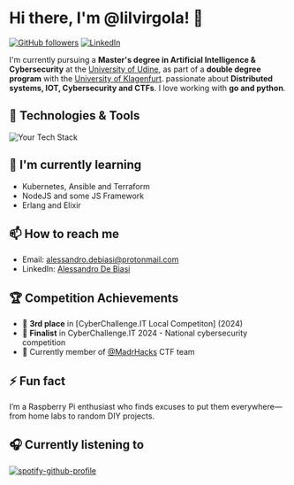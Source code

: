 # Hi there, I'm @lilvirgola! 👋

[![GitHub followers](https://img.shields.io/github/followers/lilvirgola?label=Follow&style=social)](https://github.com/lilvirgola)
[![LinkedIn](https://img.shields.io/badge/LinkedIn-Connect-blue)](https://www.linkedin.com/in/alessandro-de-biasi-25b315199)

I'm currently pursuing a **Master's degree in Artificial Intelligence & Cybersecurity** at the [University of Udine](https://www.uniud.it/), as part of a **double degree program** with the [University of Klagenfurt](https://www.aau.at/). passionate about **Distributed systems, IOT, Cybersecurity and CTFs**. I love working with **go and python**.

## 🔧 Technologies & Tools

![Your Tech Stack](https://skillicons.dev/icons?i=go,py,java,c,docker,postgres,git,github,vscode)

<!-- ## 🚀 My Projects

Here are some of my notable projects:

- [Project 1](https://github.com/yourusername/project1) - Short description
- [Project 2](https://github.com/yourusername/project2) - Short description
- [Project 3](https://github.com/yourusername/project3) - Short description -->

<!-- ## 📊 GitHub Stats

![Your GitHub stats](https://github-readme-stats.vercel.app/api?username=yourusername&show_icons=true&theme=radical)

![Top Languages](https://github-readme-stats.vercel.app/api/top-langs/?username=yourusername&layout=compact&theme=radical) -->

## 🌱 I'm currently learning

- Kubernetes, Ansible and Terraform
- NodeJS and some JS Framework
- Erlang and Elixir

<!-- ## 💬 Ask me about

- [Topic 1]
- [Topic 2]
- [Topic 3] -->

## 📫 How to reach me

- Email: [alessandro.debiasi@protonmail.com](mailto:alessandro.debiasi@protonmail.com)
- LinkedIn: [Alessandro De Biasi](https://www.linkedin.com/in/alessandro-de-biasi-25b315199)

## 🏆 Competition Achievements
- 🥉 **3rd place** in [CyberChallenge.IT Local Competiton] (2024)
- 🏅 **Finalist** in CyberChallenge.IT 2024 - National cybersecurity competition
- 🔐 Currently member of [@MadrHacks](https://github.com/MadrHacks) CTF team

## ⚡ Fun fact

I’m a Raspberry Pi enthusiast who finds excuses to put them everywhere—from home labs to random DIY projects.

## 🎧 Currently listening to

[![spotify-github-profile](https://spotify-github-profile.kittinanx.com/api/view?uid=mcaiegufkib50z0wk3lnqh5qv&cover_image=true&theme=novatorem&show_offline=false&background_color=121212&interchange=false&bar_color=53b14f&bar_color_cover=true)](https://spotify-github-profile.kittinanx.com/api/view?uid=mcaiegufkib50z0wk3lnqh5qv&redirect=true)